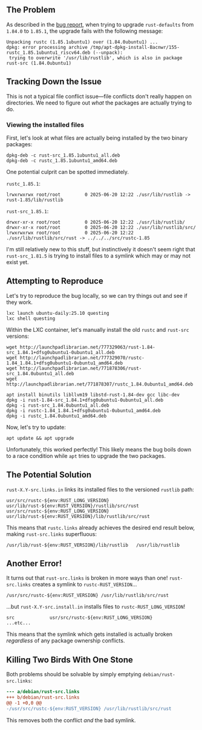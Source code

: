 ## The Problem

As described in the [bug report](https://pad.lv/2119014), when trying to upgrade `rust-defaults` from `1.84.0` to `1.85.1`, the upgrade fails with the following message:

```
Unpacking rustc (1.85.1ubuntu1) over (1.84.0ubuntu1) ...
dpkg: error processing archive /tmp/apt-dpkg-install-Bacnwr/155-rustc_1.85.1ubuntu1_riscv64.deb (--unpack):
 trying to overwrite '/usr/lib/rustlib', which is also in package rust-src (1.84.0ubuntu1)
```

## Tracking Down the Issue

This is not a typical file conflict issue—file conflicts don't really happen on directories. We need to figure out _what_ the packages are actually trying to do.

### Viewing the installed files

First, let's look at what files are actually being installed by the two binary packages:

```shell
dpkg-deb -c rust-src_1.85.1ubuntu1_all.deb
dpkg-deb -c rustc_1.85.1ubuntu1_amd64.deb
```

One potential culprit can be spotted immediately.

`rustc_1.85.1`:

```
lrwxrwxrwx root/root         0 2025-06-20 12:22 ./usr/lib/rustlib -> rust-1.85/lib/rustlib
```

`rust-src_1.85.1`:

```
drwxr-xr-x root/root         0 2025-06-20 12:22 ./usr/lib/rustlib/
drwxr-xr-x root/root         0 2025-06-20 12:22 ./usr/lib/rustlib/src/
lrwxrwxrwx root/root         0 2025-06-20 12:22 ./usr/lib/rustlib/src/rust -> ../../../src/rustc-1.85
```

I'm still relatively new to this stuff, but instinctively it doesn't seem right that `rust-src_1.81.5` is trying to install files to a symlink which may or may not exist yet.

## Attempting to Reproduce

Let's try to reproduce the bug locally, so we can try things out and see if they work.

```shell
lxc launch ubuntu-daily:25.10 questing
lxc shell questing
```

Within the LXC container, let's manually install the old `rustc` and `rust-src` versions:

```shell
wget http://launchpadlibrarian.net/777329063/rust-1.84-src_1.84.1+dfsg0ubuntu1-0ubuntu1_all.deb
wget http://launchpadlibrarian.net/777329070/rustc-1.84_1.84.1+dfsg0ubuntu1-0ubuntu1_amd64.deb
wget http://launchpadlibrarian.net/771878306/rust-src_1.84.0ubuntu1_all.deb
wget http://launchpadlibrarian.net/771878307/rustc_1.84.0ubuntu1_amd64.deb

```

```shell
apt install binutils libllvm19 libstd-rust-1.84-dev gcc libc-dev
dpkg -i rust-1.84-src_1.84.1+dfsg0ubuntu1-0ubuntu1_all.deb
dpkg -i rust-src_1.84.0ubuntu1_all.deb
dpkg -i rustc-1.84_1.84.1+dfsg0ubuntu1-0ubuntu1_amd64.deb
dpkg -i rustc_1.84.0ubuntu1_amd64.deb
```

Now, let's try to update:

```shell
apt update && apt upgrade
```

Unfortunately, this worked perfectly! This likely means the bug boils down to a race condition while `apt` tries to upgrade the two packages.

## The Potential Solution

`rust-X.Y-src.links.in` links its installed files to the versioned `rustlib` path:

```
usr/src/rustc-${env:RUST_LONG_VERSION} usr/lib/rust-${env:RUST_VERSION}/rustlib/src/rust
usr/src/rustc-${env:RUST_LONG_VERSION} usr/lib/rust-${env:RUST_VERSION}/lib/rustlib/src/rust
```

This means that `rustc.links` already achieves the desired end result below, making `rust-src.links` superfluous:

```
/usr/lib/rust-${env:RUST_VERSION}/lib/rustlib	/usr/lib/rustlib
```

## Another Error!

It turns out that `rust-src.links` is broken in more ways than one! `rust-src.links` creates a symlink to `rustc-RUST_VERSION`...

```
/usr/src/rustc-${env:RUST_VERSION} /usr/lib/rustlib/src/rust
```

...but `rust-X.Y-src.install.in` installs files to `rustc-RUST_LONG_VERSION`!

```
src             usr/src/rustc-${env:RUST_LONG_VERSION}
...etc...
```

This means that the symlink which gets installed is actually broken _regardless_ of any package ownership conflicts.

## Killing Two Birds With One Stone

Both problems should be solvable by simply emptying `debian/rust-src.links`:

```diff
--- a/debian/rust-src.links
+++ b/debian/rust-src.links
@@ -1 +0,0 @@
-/usr/src/rustc-${env:RUST_VERSION} /usr/lib/rustlib/src/rust
```

This removes both the conflict _and_ the bad symlink.
